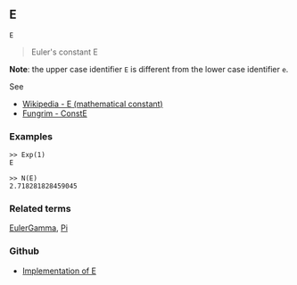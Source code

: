 ## E 

```
E
```

> Euler's constant E

**Note**: the upper case identifier `E` is different from the lower case identifier `e`.

See
* [Wikipedia - E (mathematical constant)](https://en.wikipedia.org/wiki/E_(mathematical_constant))
* [Fungrim - ConstE](http://fungrim.org/symbol/ConstE/)

### Examples

``` 
>> Exp(1)
E

>> N(E)
2.718281828459045
```

### Related terms 
[EulerGamma](EulerGamma.md), [Pi](Pi.md)

### Github

* [Implementation of E](https://github.com/axkr/symja_android_library/blob/master/symja_android_library/matheclipse-core/src/main/java/org/matheclipse/core/builtin/ConstantDefinitions.java#L813) 
